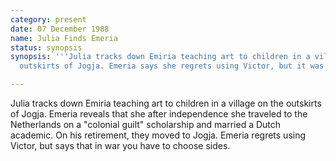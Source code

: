 ```yaml
---
category: present
date: 07 December 1988
name: Julia Finds Emeria
status: synopsis
synopsis: '''Julia tracks down Emiria teaching art to children in a village on the
  outskirts of Jogja. Emeria says she regrets using Victor, but it was wartime.'''

---
```


Julia tracks down Emiria teaching art to children
in a village on the outskirts of Jogja. Emeria reveals that she after
independence she traveled to the Netherlands on a "colonial guilt"
scholarship and married a Dutch academic. On his retirement, they moved to Jogja. Emeria regrets using Victor, but says
that in war you have to choose sides.
